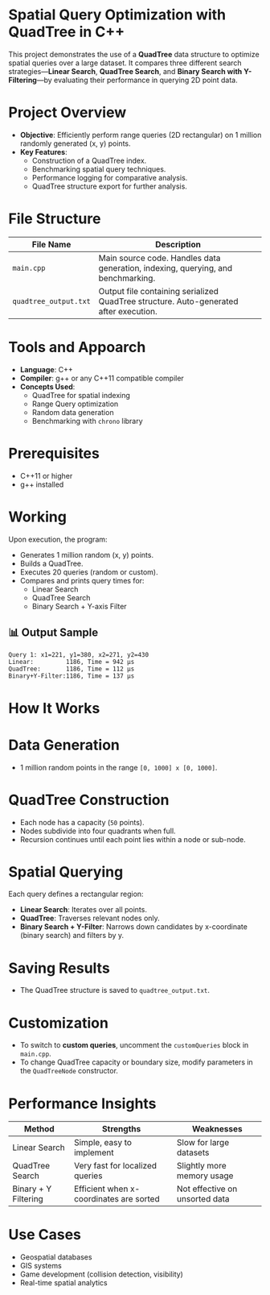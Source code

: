 # Spatial Query Optimization with QuadTree in C++

This project demonstrates the use of a **QuadTree** data structure to optimize spatial queries over a large dataset. It compares three different search strategies—**Linear Search**, **QuadTree Search**, and **Binary Search with Y-Filtering**—by evaluating their performance in querying 2D point data.

# Project Overview

- **Objective**: Efficiently perform range queries (2D rectangular) on 1 million randomly generated (x, y) points.
- **Key Features**:
  - Construction of a QuadTree index.
  - Benchmarking spatial query techniques.
  - Performance logging for comparative analysis.
  - QuadTree structure export for further analysis.


# File Structure

| File Name         | Description |
|-------------------|-------------|
| `main.cpp`        | Main source code. Handles data generation, indexing, querying, and benchmarking. |
| `quadtree_output.txt` | Output file containing serialized QuadTree structure. Auto-generated after execution. |


# Tools and Appoarch

- **Language**: C++
- **Compiler**: g++ or any C++11 compatible compiler
- **Concepts Used**:
  - QuadTree for spatial indexing
  - Range Query optimization
  - Random data generation
  - Benchmarking with `chrono` library

# Prerequisites

- C++11 or higher
- g++ installed

# Working 
Upon execution, the program:
- Generates 1 million random (x, y) points.
- Builds a QuadTree.
- Executes 20 queries (random or custom).
- Compares and prints query times for:
  - Linear Search
  - QuadTree Search
  - Binary Search + Y-axis Filter


## 📊 Output Sample

```
Query 1: x1=221, y1=380, x2=271, y2=430
Linear:         1186, Time = 942 µs
QuadTree:       1186, Time = 112 µs
Binary+Y-Filter:1186, Time = 137 µs
```

# How It Works

# Data Generation
- 1 million random points in the range `[0, 1000] x [0, 1000]`.

# QuadTree Construction
- Each node has a capacity (`50` points).
- Nodes subdivide into four quadrants when full.
- Recursion continues until each point lies within a node or sub-node.

# Spatial Querying
Each query defines a rectangular region:
- **Linear Search**: Iterates over all points.
- **QuadTree**: Traverses relevant nodes only.
- **Binary Search + Y-Filter**: Narrows down candidates by x-coordinate (binary search) and filters by y.

# Saving Results
- The QuadTree structure is saved to `quadtree_output.txt`.


# Customization

- To switch to **custom queries**, uncomment the `customQueries` block in `main.cpp`.
- To change QuadTree capacity or boundary size, modify parameters in the `QuadTreeNode` constructor.


# Performance Insights

| Method                | Strengths                          | Weaknesses                          |
|-----------------------|------------------------------------|-------------------------------------|
| Linear Search         | Simple, easy to implement          | Slow for large datasets             |
| QuadTree Search       | Very fast for localized queries    | Slightly more memory usage          |
| Binary + Y Filtering  | Efficient when x-coordinates are sorted | Not effective on unsorted data |


# Use Cases

- Geospatial databases
- GIS systems
- Game development (collision detection, visibility)
- Real-time spatial analytics

